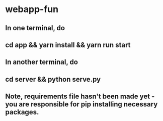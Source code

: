 # webapp-fun

## In one terminal, do
## cd app && yarn install && yarn run start

## In another terminal, do
## cd server && python serve.py

## Note, requirements file hasn't been made yet - you are responsible for pip installing necessary packages.